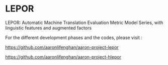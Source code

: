 # LEPOR
LEPOR: Automatic Machine Translation Evaluation Metric Model Series, with linguistic features and augmented factors

For the different development phases and the codes, please visit :

https://github.com/aaronlifenghan/aaron-project-lepor

https://github.com/aaronlifenghan/aaron-project-hlepor

